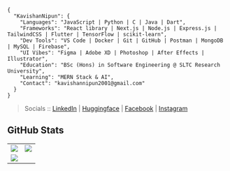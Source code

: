 ```
{
  "KavishanNipun": {
    "Languages": "JavaScript | Python | C | Java | Dart",
    "Frameworks": "React library | Next.js | Node.js | Express.js | TailwindCSS | Flutter | TensorFlow | scikit-learn",
    "Dev Tools": "VS Code | Docker | Git | GitHub | Postman | MongoDB | MySQL | Firebase",
    "UI Vibes": "Figma | Adobe XD | Photoshop | After Effects | Illustrator",
    "Education": "BSc (Hons) in Software Engineering @ SLTC Research University",
    "Learning": "MERN Stack & AI",
    "Contact": "kavishannipun2001@gmail.com"
  }
}

```
> Socials         :: [LinkedIn](https://www.linkedin.com/in/kavishan-nipun-876930222/) | [Huggingface](https://huggingface.co/KNipun) | [Facebook](https://www.facebook.com/nipunmaxx.kavishan.3) | [Instagram](https://www.instagram.com/kavishan.nipun/)

## GitHub Stats

<table>
  <tr>
    <td>
      <img src="https://github-readme-stats.vercel.app/api?username=kavishannip&show_icons=true&theme=gotham" />
    </td>
    <td>
      <img src="https://streak-stats.demolab.com?user=kavishannip&theme=gotham" />
    </td>
  </tr>
  <tr>
    <td colspan="2" align="left">
      <img src="https://github-readme-stats.vercel.app/api/top-langs/?username=kavishannip&layout=compact&theme=gotham" />
    </td>
  </tr>
</table>
